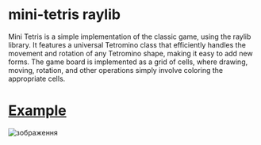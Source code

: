 # mini-tetris raylib
Mini Tetris is a simple implementation of the classic game, using the raylib library. 
It features a universal Tetromino class that efficiently handles the movement and rotation of any Tetromino shape, making it easy to add new forms. 
The game board is implemented as a grid of cells, where drawing, moving, rotation, and other operations simply involve coloring the appropriate cells.
# [Example](https://youtu.be/M6WVgf7nfGA)
![зображення](https://github.com/vitalii-soroka/Tetris_raylib/assets/58570486/d8b53ded-1be4-4445-ad09-51e55a374fd8)

